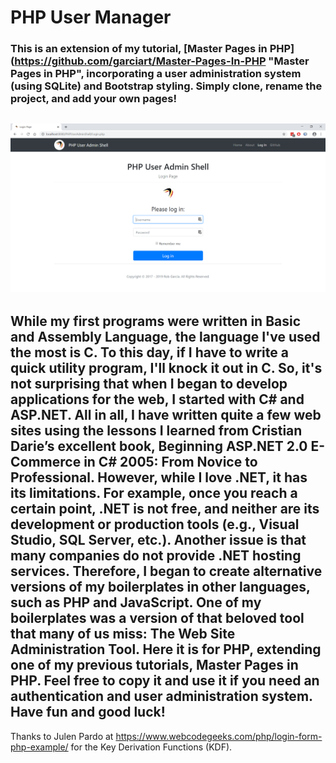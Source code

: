 # PHP User Manager
### This is an extension of my tutorial, [Master Pages in PHP](https://github.com/garciart/Master-Pages-In-PHP "Master Pages in PHP", incorporating a user administration system (using SQLite) and Bootstrap styling. Simply clone, rename the project, and add your own pages!
![PHP User Manager](README_images\readme00.png)
---
While my first programs were written in Basic and Assembly Language, the language I've used the most is C. To this day, if I have to write a quick utility program, I'll knock it out in C. So, it's not surprising that when I began to develop applications for the web, I started with C# and ASP.NET. All in all, I have written quite a few web sites using the lessons I learned from Cristian Darie’s excellent book, Beginning ASP.NET 2.0 E-Commerce in C# 2005: From Novice to Professional.
However, while I love .NET, it has its limitations. For example, once you reach a certain point, .NET is not free, and neither are its development or production tools (e.g., Visual Studio, SQL Server, etc.). Another issue is that many companies do not provide .NET hosting services. Therefore, I began to create alternative versions of my boilerplates in other languages, such as PHP and JavaScript.
One of my boilerplates was a version of that beloved tool that many of us miss: The Web Site Administration Tool. Here it is for PHP, extending one of my previous tutorials, Master Pages in PHP. Feel free to copy it and use it if you need an authentication and user administration system. Have fun and good luck!
---
Thanks to Julen Pardo at https://www.webcodegeeks.com/php/login-form-php-example/ for the Key Derivation Functions (KDF).
